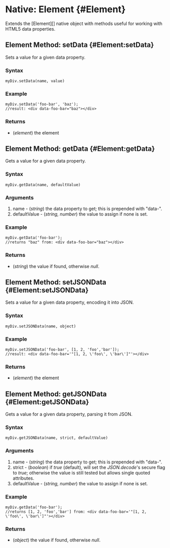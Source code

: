 Native: Element {#Element}
==========================

Extends the [Element][] native object with methods useful for working with HTML5 data properties.

Element Method: setData {#Element:setData}
------------------------------------------

Sets a value for a given data property.

### Syntax

    myDiv.setData(name, value)

### Example

    myDiv.setData('foo-bar', 'baz');
    //result: <div data-foo-bar="baz"></div>

### Returns

* (*element*) the element

Element Method: getData {#Element:getData}
------------------------------------------

Gets a value for a given data property.

### Syntax

    myDiv.getData(name, defaultValue)

### Arguments

1. name - (*string*) the data property to get; this is prepended with "data-".
2. defaultValue - (*string, number*) the value to assign if none is set.

### Example

    myDiv.getData('foo-bar');
    //returns "baz" from: <div data-foo-bar="baz"></div>

### Returns

* (*string*) the value if found, otherwise *null*.

Element Method: setJSONData {#Element:setJSONData}
------------------------------------------

Sets a value for a given data property, encoding it into JSON.

### Syntax

    myDiv.setJSONData(name, object)

### Example

    myDiv.setJSONData('foo-bar', [1, 2, 'foo','bar']);
    //result: <div data-foo-bar='"[1, 2, \'foo\', \'bar\']"'></div>

### Returns

* (*element*) the element

Element Method: getJSONData {#Element:getJSONData}
------------------------------------------

Gets a value for a given data property, parsing it from JSON.

### Syntax

    myDiv.getJSONData(name, strict, defaultValue)

### Arguments

1. name - (*string*) the data property to get; this is prepended with "data-".
2. strict - (*boolean*) if *true* (default), will set the *JSON.decode*'s secure flag to *true*; otherwise the value is still tested but allows single quoted attributes.
3. defaultValue - (*string, number*) the value to assign if none is set.

### Example

    myDiv.getData('foo-bar');
    //returns [1, 2, 'foo','bar'] from: <div data-foo-bar='"[1, 2, \'foo\', \'bar\']"'></div>

### Returns

* (*object*) the value if found, otherwise *null*.

